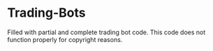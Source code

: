 # Trading-Bots
Filled with partial and complete trading bot code. This code does not function properly for copyright reasons.
